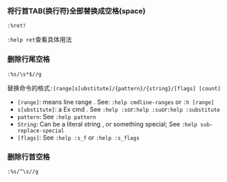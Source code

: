 
### 将行首TAB(换行符)全部替换成空格(space)

```vim
:%ret!
```

`:help ret`查看具体用法

### 删除行尾空格

```vim
:%s/\s*$//g
```

替换命令的格式`:[range]s[ubstitute]/{pattern}/{string}/[flags] [count]`

- `[range]`: means line range . See: `:help cmdline-ranges` or `:h [range]`
- `s[ubstitute]`: a Ex cmd . See `:help :s`or`:help :su`or`:help :substitute`
- `pattern`: See `:help pattern`
- `String`: Can be a literal string , or something special; See `:help sub-replace-special`
- `[flags]`: See `:help :s_f` or `:help :s_flags`

### 删除行首空格

```vim
:%s/^\s//g
```

